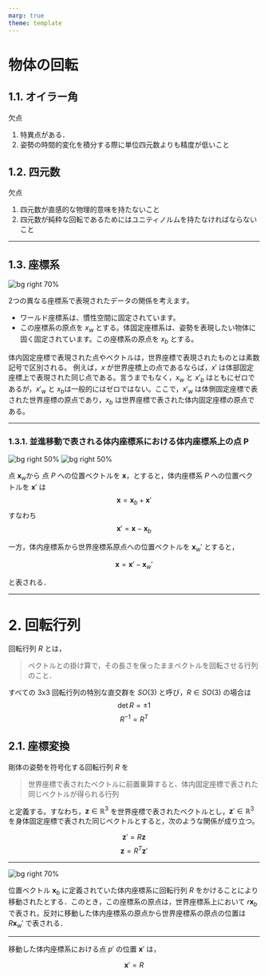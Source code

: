 ```yaml
---
marp: true
theme: template
---
```


# 物体の回転

## 1.1. オイラー角

欠点
1. 特異点がある．
1. 姿勢の時間的変化を積分する際に単位四元数よりも精度が低いこと


## 1.2. 四元数

欠点
1. 四元数が直感的な物理的意味を持たないこと
1. 四元数が純粋な回転であるためにはユニティノルムを持たなければならないこと

---

## 1.3. 座標系

![bg right 70%](https://raw.githubusercontent.com/rurusasu/Diary/master/%E7%94%BB%E5%83%8F/2021_0517/fig1.png)

2つの異なる座標系で表現されたデータの関係を考えます。
* ワールド座標系は、慣性空間に固定されています。
* この座標系の原点を $x_w$ とする。体固定座標系は、姿勢を表現したい物体に固く固定されています。この座標系の原点を $x_b$ とする。

体内固定座標で表現された点やベクトルは，世界座標で表現されたものとは素数記号で区別される。 例えば，$x$ が世界座標上の点であるならば，$x′$ は体部固定座標上で表現された同じ点である。言うまでもなく，$x_w$ と $x′_b$ はともにゼロであるが，$x′_w$ と $x_b$は一般的にはゼロではない。ここで，$x′_w$ は体側固定座標で表された世界座標の原点であり，$x_b$ は世界座標で表された体内固定座標の原点である。

---

### 1.3.1. 並進移動で表される体内座標系における体内座標系上の点 P

![bg right 50%](https://raw.githubusercontent.com/rurusasu/Diary/master/%E7%94%BB%E5%83%8F/2021_0517/fig2.png)
![bg right 50%](https://raw.githubusercontent.com/rurusasu/Diary/master/%E7%94%BB%E5%83%8F/2021_0517/fig3.png)

点 $\bm{x}_w$から 点 $P$ への位置ベクトルを $\bm{x}$，とすると，体内座標系 $P$ への位置ベクトルを $\bm{x}'$ は
$$
\bm{x} = \bm{x}_b + \bm{x}'
$$
すなわち
$$
\bm{x}' = \bm{x} - \bm{x}_b
$$

一方，体内座標系から世界座標系原点への位置ベクトルを $\bm{x}_w'$ とすると，

$$
\bm{x} = \bm{x}' - \bm{x}_w'
$$

と表される．

---

# 2. 回転行列

回転行列 $R$ とは，
> ベクトルとの掛け算で，その長さを保ったままベクトルを回転させる行列のこと．

すべての 3x3 回転行列の特別な直交群を $SO(3)$ と呼び，$R \in SO(3)$ の場合は
$$
\det{R} = \pm 1
$$
$$
R^{-1} = R^T
$$

## 2.1. 座標変換

剛体の姿勢を符号化する回転行列 $R$ を
> 世界座標で表されたベクトルに前置乗算すると、体内固定座標で表された同じベクトルが得られる行列

と定義する。すなわち，$\bm{z} \in \mathbb{R}^3$ を世界座標で表されたベクトルとし，$\bm{z}′ \in \mathbb{R}^3$ を身体固定座標で表された同じベクトルとすると，次のような関係が成り立つ。

$$
\bm{z}' = R \bm{z}
$$
$$
\bm{z} = R^T \bm{z}'
$$

---

![bg right 70%](https://raw.githubusercontent.com/rurusasu/Diary/master/%E7%94%BB%E5%83%8F/2021_0517/fig4.png)

位置ベクトル $\bm{x}_b$ に定義されていた体内座標系に回転行列 $R$ をかけることにより移動されたとする．このとき，この座標系の原点は，世界座標系上において $r\bm{x}_b$ で表され，反対に移動した体内座標系の原点から世界座標系の原点の位置は $R \bm{x}_w'$ で表される．

---

移動した体内座標系における点 $p'$ の位置 $\bm{x}'$ は，

$$
\bm{x}' = R
$$